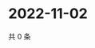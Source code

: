 # 2022-11-02

共 0 条

<!-- BEGIN WEIBO -->
<!-- 最后更新时间 Wed Nov 02 2022 00:07:56 GMT+0800 (China Standard Time) -->

<!-- END WEIBO -->
